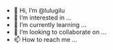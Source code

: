 - 👋 Hi, I’m @lulugilu
- 👀 I’m interested in ...
- 🌱 I’m currently learning ...
- 💞️ I’m looking to collaborate on ...
- 📫 How to reach me ...
